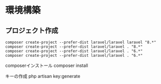# 環境構築


## プロジェクト作成

```
composer create-project --prefer-dist laravel/laravel laravel "8.*"
composer create-project --prefer-dist laravel/laravel . "8.*"
composer create-project --prefer-dist laravel/laravel . "6.*"
composer create-project --prefer-dist laravel/laravel . "6.*"
```
composerインストール
composer install

キーの作成
php artisan key:generate

